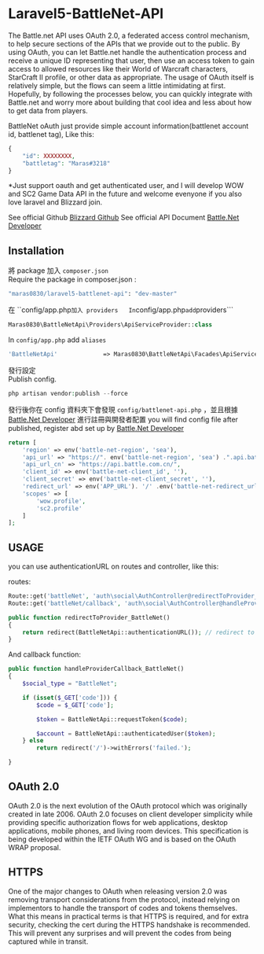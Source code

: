 Laravel5-BattleNet-API
=========================== 
The Battle.net API uses OAuth 2.0, a federated access control mechanism, to help secure sections of the APIs that we provide out to the public. By using OAuth, you can let Battle.net handle the authentication process and receive a unique ID representing that user, then use an access token to gain access to allowed resources like their World of Warcraft characters, StarCraft II profile, or other data as appropriate. The usage of OAuth itself is relatively simple, but the flows can seem a little intimidating at first. Hopefully, by following the processes below, you can quickly integrate with Battle.net and worry more about building that cool idea and less about how to get data from players.

BattleNet oAuth just provide simple account information(battlenet account id, battlenet tag), Like this:

```php
{
    "id": XXXXXXXX,
    "battletag": "Maras#3218"
}
```

*Just support oauth and get authenticated user, and I will develop WOW and SC2 Game Data API in the future and welcome evenyone if you also love laravel and Blizzard join.

See official Github [Blizzard Github](https://github.com/Blizzard)
See official API Document [Battle.Net Developer](https://dev.battle.net/)

## Installation
將 package 加入 ```composer.json```  
Require the package in composer.json : 
```bash
"maras0830/laravel5-battlenet-api": "dev-master"
```
在 ``config/app.php``` 加入 providers  
In ```config/app.php``` add ```providers```
```php
Maras0830\BattleNetApi\Providers\ApiServiceProvider::class
```
In ```config/app.php``` add ```aliases```  
```php
'BattleNetApi'             => Maras0830\BattleNetApi\Facades\ApiServiceFacade::class,
```
發行設定  
Publish config.
```php
php artisan vendor:publish --force
```
發行後你在 config 資料夾下會發現 ```config/battlenet-api.php``` ，並且根據 [Battle.Net Developer](https://dev.battle.net/) 進行註冊與開發者配置
you will find config file after published, register abd set up by [Battle.Net Developer](https://dev.battle.net/)

```php
return [
    'region' => env('battle-net-region', 'sea'),
    'api_url' => "https://". env('battle-net-region', 'sea') .".api.battle.net",
    'api_url_cn' => "https://api.battle.com.cn/",
    'client_id' => env('battle-net-client_id', ''),
    'client_secret' => env('battle-net-client_secret', ''),
    'redirect_url' => env('APP_URL'). '/' .env('battle-net-redirect_url', '') . '/battleNet/callback',
    'scopes' => [
        'wow.profile',
        'sc2.profile'
    ]
];
```
## USAGE
you can use authenticationURL on routes and controller, like this:

routes:
```php
Route::get('battleNet', 'auth\social\AuthController@redirectToProvider_BattleNet');
Route::get('battleNet/callback', 'auth\social\AuthController@handleProviderCallback_BattleNet');
```

```php
public function redirectToProvider_BattleNet()
{
    return redirect(BattleNetApi::authenticationURL()); // redirect to BattleNet login page
}
```

And callback function:
```php
public function handleProviderCallback_BattleNet()
{
    $social_type = "BattleNet";

    if (isset($_GET['code'])) {
        $code = $_GET['code'];

        $token = BattleNetApi::requestToken($code);

        $account = BattleNetApi::authenticatedUser($token);
    } else
        return redirect('/')->withErrors('failed.');

}
```

## OAuth 2.0
OAuth 2.0 is the next evolution of the OAuth protocol which was originally created in late 2006. OAuth 2.0 focuses on client developer simplicity while providing specific authorization flows for web applications, desktop applications, mobile phones, and living room devices. This specification is being developed within the IETF OAuth WG and is based on the OAuth WRAP proposal.

## HTTPS
One of the major changes to OAuth when releasing version 2.0 was removing transport considerations from the protocol, instead relying on implementors to handle the transport of codes and tokens themselves. What this means in practical terms is that HTTPS is required, and for extra security, checking the cert during the HTTPS handshake is recommended. This will prevent any surprises and will prevent the codes from being captured while in transit.
